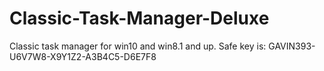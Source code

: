 # Classic-Task-Manager-Deluxe
Classic task manager for win10 and win8.1 and up.
Safe key is: 
GAVIN393-U6V7W8-X9Y1Z2-A3B4C5-D6E7F8
